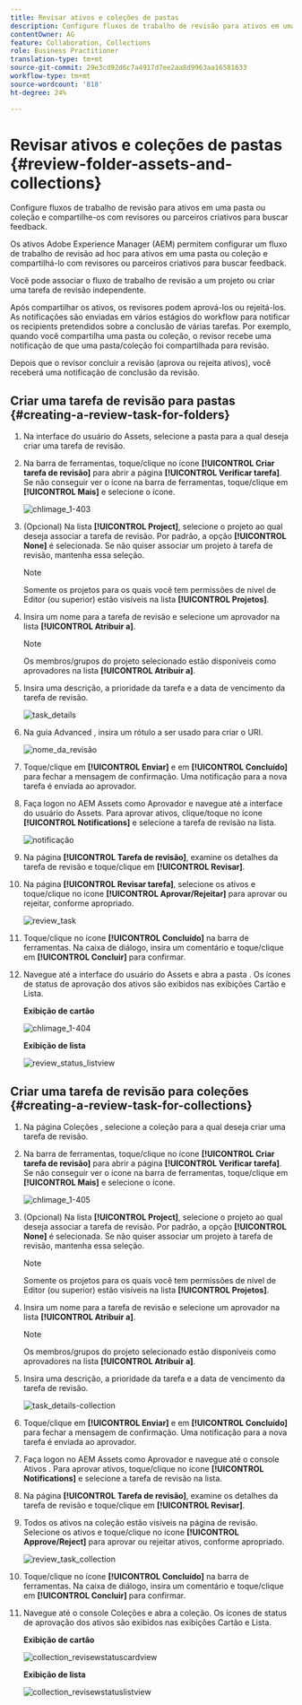 ```yaml
---
title: Revisar ativos e coleções de pastas
description: Configure fluxos de trabalho de revisão para ativos em uma pasta ou coleção e compartilhe-os com revisores ou parceiros criativos para buscar feedback.
contentOwner: AG
feature: Collaboration, Collections
role: Business Practitioner
translation-type: tm+mt
source-git-commit: 29e3cd92d6c7a4917d7ee2aa8d9963aa16581633
workflow-type: tm+mt
source-wordcount: '818'
ht-degree: 24%

---
```



# Revisar ativos e coleções de pastas {#review-folder-assets-and-collections}

Configure fluxos de trabalho de revisão para ativos em uma pasta ou coleção e compartilhe-os com revisores ou parceiros criativos para buscar feedback.

Os ativos Adobe Experience Manager (AEM) permitem configurar um fluxo de trabalho de revisão ad hoc para ativos em uma pasta ou coleção e compartilhá-lo com revisores ou parceiros criativos para buscar feedback.

Você pode associar o fluxo de trabalho de revisão a um projeto ou criar uma tarefa de revisão independente.

Após compartilhar os ativos, os revisores podem aprová-los ou rejeitá-los. As notificações são enviadas em vários estágios do workflow para notificar os recipients pretendidos sobre a conclusão de várias tarefas. Por exemplo, quando você compartilha uma pasta ou coleção, o revisor recebe uma notificação de que uma pasta/coleção foi compartilhada para revisão.

Depois que o revisor concluir a revisão (aprova ou rejeita ativos), você receberá uma notificação de conclusão da revisão.

## Criar uma tarefa de revisão para pastas {#creating-a-review-task-for-folders}

1. Na interface do usuário do Assets, selecione a pasta para a qual deseja criar uma tarefa de revisão.
1. Na barra de ferramentas, toque/clique no ícone **[!UICONTROL Criar tarefa de revisão]** para abrir a página **[!UICONTROL Verificar tarefa]**. Se não conseguir ver o ícone na barra de ferramentas, toque/clique em **[!UICONTROL Mais]** e selecione o ícone.

   ![chlimage_1-403](assets/chlimage_1-403.png)

1. (Opcional) Na lista **[!UICONTROL Project]**, selecione o projeto ao qual deseja associar a tarefa de revisão. Por padrão, a opção **[!UICONTROL None]** é selecionada. Se não quiser associar um projeto à tarefa de revisão, mantenha essa seleção.

   >[!NOTE]
   >
   >Somente os projetos para os quais você tem permissões de nível de Editor (ou superior) estão visíveis na lista **[!UICONTROL Projetos]**.

1. Insira um nome para a tarefa de revisão e selecione um aprovador na lista **[!UICONTROL Atribuir a]**.

   >[!NOTE]
   >
   >Os membros/grupos do projeto selecionado estão disponíveis como aprovadores na lista **[!UICONTROL Atribuir a]**.

1. Insira uma descrição, a prioridade da tarefa e a data de vencimento da tarefa de revisão.

   ![task_details](assets/task_details.png)

1. Na guia Advanced , insira um rótulo a ser usado para criar o URI.

   ![nome_da_revisão](assets/review_name.png)

1. Toque/clique em **[!UICONTROL Enviar]** e em **[!UICONTROL Concluído]** para fechar a mensagem de confirmação. Uma notificação para a nova tarefa é enviada ao aprovador.
1. Faça logon no AEM Assets como Aprovador e navegue até a interface do usuário do Assets. Para aprovar ativos, clique/toque no ícone **[!UICONTROL Notifications]** e selecione a tarefa de revisão na lista.

   ![notificação](assets/notification.png)

1. Na página **[!UICONTROL Tarefa de revisão]**, examine os detalhes da tarefa de revisão e toque/clique em **[!UICONTROL Revisar]**.
1. Na página **[!UICONTROL Revisar tarefa]**, selecione os ativos e toque/clique no ícone **[!UICONTROL Aprovar/Rejeitar]** para aprovar ou rejeitar, conforme apropriado.

   ![review_task](assets/review_task.png)

1. Toque/clique no ícone **[!UICONTROL Concluído]** na barra de ferramentas. Na caixa de diálogo, insira um comentário e toque/clique em **[!UICONTROL Concluir]** para confirmar.
1. Navegue até a interface do usuário do Assets e abra a pasta . Os ícones de status de aprovação dos ativos são exibidos nas exibições Cartão e Lista.

   **Exibição de cartão**

   ![chlimage_1-404](assets/chlimage_1-404.png)

   **Exibição de lista**

   ![review_status_listview](assets/review_status_listview.png)

## Criar uma tarefa de revisão para coleções {#creating-a-review-task-for-collections}

1. Na página Coleções , selecione a coleção para a qual deseja criar uma tarefa de revisão.
1. Na barra de ferramentas, toque/clique no ícone **[!UICONTROL Criar tarefa de revisão]** para abrir a página **[!UICONTROL Verificar tarefa]**. Se não conseguir ver o ícone na barra de ferramentas, toque/clique em **[!UICONTROL Mais]** e selecione o ícone.

   ![chlimage_1-405](assets/chlimage_1-405.png)

1. (Opcional) Na lista **[!UICONTROL Project]**, selecione o projeto ao qual deseja associar a tarefa de revisão. Por padrão, a opção **[!UICONTROL None]** é selecionada. Se não quiser associar um projeto à tarefa de revisão, mantenha essa seleção.

   >[!NOTE]
   >
   >Somente os projetos para os quais você tem permissões de nível de Editor (ou superior) estão visíveis na lista **[!UICONTROL Projetos]**.

1. Insira um nome para a tarefa de revisão e selecione um aprovador na lista **[!UICONTROL Atribuir a]**.

   >[!NOTE]
   >
   >Os membros/grupos do projeto selecionado estão disponíveis como aprovadores na lista **[!UICONTROL Atribuir a]**.

1. Insira uma descrição, a prioridade da tarefa e a data de vencimento da tarefa de revisão.

   ![task_details-collection](assets/task_details-collection.png)

1. Toque/clique em **[!UICONTROL Enviar]** e em **[!UICONTROL Concluído]** para fechar a mensagem de confirmação. Uma notificação para a nova tarefa é enviada ao aprovador.
1. Faça logon no AEM Assets como Aprovador e navegue até o console Ativos . Para aprovar ativos, toque/clique no ícone **[!UICONTROL Notifications]** e selecione a tarefa de revisão na lista.
1. Na página **[!UICONTROL Tarefa de revisão]**, examine os detalhes da tarefa de revisão e toque/clique em **[!UICONTROL Revisar]**.
1. Todos os ativos na coleção estão visíveis na página de revisão. Selecione os ativos e toque/clique no ícone **[!UICONTROL Approve/Reject]** para aprovar ou rejeitar ativos, conforme apropriado.

   ![review_task_collection](assets/review_task_collection.png)

1. Toque/clique no ícone **[!UICONTROL Concluído]** na barra de ferramentas. Na caixa de diálogo, insira um comentário e toque/clique em **[!UICONTROL Concluir]** para confirmar.
1. Navegue até o console Coleções e abra a coleção. Os ícones de status de aprovação dos ativos são exibidos nas exibições Cartão e Lista.

   **Exibição de cartão**

   ![collection_revisewstatuscardview](assets/collection_reviewstatuscardview.png)

   **Exibição de lista**

   ![collection_revisewstatuslistview](assets/collection_reviewstatuslistview.png)
